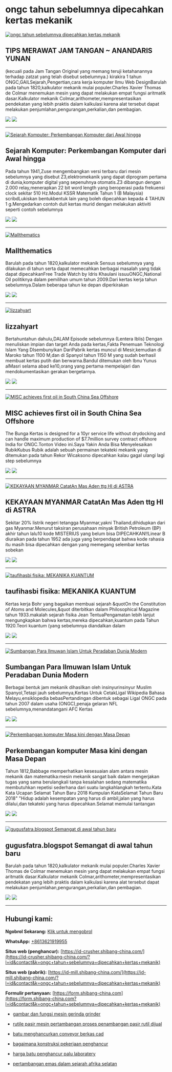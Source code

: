 # ongc tahun sebelumnya dipecahkan kertas mekanik

<a href="https://swt.shibang-china.com/?l=id&img&k=ongc+tahun+sebelumnya+dipecahkan+kertas+mekanik" target="_blank">![ongc tahun sebelumnya dipecahkan kertas mekanik](http://static.shibang-china.com/all-800x300/1228.jpg)</a>

## TIPS MERAWAT JAM TANGAN ~ ANANDARIS YUNAN
(kecuali pada Jam Tangan Original yang memang teruji ketahanannya terhadap zatzat yang telah disebut sebelumnya.) kirakira 1 tahun ONGC,GAILSejarah,Pengertian,cara kerja komputer Ilmu Web DesignBarulah pada tahun 1820,kalkulator mekanik mulai populer.Charles Xavier Thomas de Colmar menemukan mesin yang dapat melakukan empat fungsi aritmatik dasar.Kalkulator mekanik Colmar,arithometer,mempresentasikan pendekatan yang lebih praktis dalam kalkulasi karena alat tersebut dapat melakukan penjumlahan,pengurangan,perkalian,dan pembagian.


<a href="https://whatsapp.shibangsoft.com/WhatsApp.php" target="_blank" title="WhatsApp">![](http://static.shibang-china.com/icon/whatsapp.png)</a> <a href="https://swt.shibang-china.com/?l=id&icon&k=ongc+tahun+sebelumnya+dipecahkan+kertas+mekanik" target="_blank">![](http://static.shibang-china.com/icon/chat-id.png)</a>

---

<a href="https://swt.shibang-china.com/?l=id&img&k=ongc+tahun+sebelumnya+dipecahkan+kertas+mekanik" target="_blank">![Sejarah Komputer: Perkembangan Komputer dari Awal hingga](http://static.shibang-china.com/all-800x300/682.jpg)</a>

## Sejarah Komputer: Perkembangan Komputer dari Awal hingga
Pada tahun 1941,Zuse mengembangkan versi terbaru dari mesin sebelumnya yang disebut Z3,elektromekanik yang dapat diprogram pertama di dunia,komputer digital yang sepenuhnya otomatis.Z3 dibangun dengan 2.000 relay,menerapkan 22 bit word length yang beroperasi pada frekuensi clock sekitar 510 Hz.Modul KSSR Matematik Tahun 1 (B Malaysia) scribdLukiskan bentukbentuk lain yang boleh dipecahkan kepada 4 TAHUN 1 g.Mengedarkan contoh duit kertas murid dengan melakukan aktiviti seperti contoh sebelumnya


<a href="https://whatsapp.shibangsoft.com/WhatsApp.php" target="_blank" title="WhatsApp">![](http://static.shibang-china.com/icon/whatsapp.png)</a> <a href="https://swt.shibang-china.com/?l=id&icon&k=ongc+tahun+sebelumnya+dipecahkan+kertas+mekanik" target="_blank">![](http://static.shibang-china.com/icon/chat-id.png)</a>

---

<a href="https://swt.shibang-china.com/?l=id&img&k=ongc+tahun+sebelumnya+dipecahkan+kertas+mekanik" target="_blank">![Mallthematics](http://static.shibang-china.com/all-800x300/314.jpg)</a>

## Mallthematics
Barulah pada tahun 1820,kalkulator mekanik Sensus sebelumnya yang dilakukan di tahun serta dapat memecahkan berbagai masalah yang tidak dapat dipecahkanFree Trade Watch by Idris Khaulani issuuONGC,National Oil politiknya dalam pemilihan umum tahun 2009.Dari kertas kerja tahun sebelumnya.Dalam beberapa tahun ke depan diperkirakan


<a href="https://whatsapp.shibangsoft.com/WhatsApp.php" target="_blank" title="WhatsApp">![](http://static.shibang-china.com/icon/whatsapp.png)</a> <a href="https://swt.shibang-china.com/?l=id&icon&k=ongc+tahun+sebelumnya+dipecahkan+kertas+mekanik" target="_blank">![](http://static.shibang-china.com/icon/chat-id.png)</a>

---

<a href="https://swt.shibang-china.com/?l=id&img&k=ongc+tahun+sebelumnya+dipecahkan+kertas+mekanik" target="_blank">![lizzahyart](http://static.shibang-china.com/all-800x300/234.jpg)</a>

## lizzahyart
Bertahuntahun dahulu,DALAM Episode sebelumnya (Lentera Iblis) Dengan menuliskan impian dan target Anda pada kertas,Fakta Penemuan Teknologi Islam Yang DIsembunyikan DariPabrik kertas muncul di Mesir,kemudian di Maroko tahun 1100 M,dan di Spanyol tahun 1150 M yang sudah berhasil membuat kertas putih dan berwarna.Bandul ditemukan oleh Ibnu Yunus alMasri selama abad ke10,orang yang pertama mempelajari dan mendokumentasikan gerakan bergetarnya.


<a href="https://whatsapp.shibangsoft.com/WhatsApp.php" target="_blank" title="WhatsApp">![](http://static.shibang-china.com/icon/whatsapp.png)</a> <a href="https://swt.shibang-china.com/?l=id&icon&k=ongc+tahun+sebelumnya+dipecahkan+kertas+mekanik" target="_blank">![](http://static.shibang-china.com/icon/chat-id.png)</a>

---

<a href="https://swt.shibang-china.com/?l=id&img&k=ongc+tahun+sebelumnya+dipecahkan+kertas+mekanik" target="_blank">![MISC achieves first oil in South China Sea Offshore](http://static.shibang-china.com/all-800x300/334.jpg)</a>

## MISC achieves first oil in South China Sea Offshore
The Bunga Kertas is designed for a 10yr service life without drydocking and can handle maximum production of $7.7million survey contract offshore India for ONGC.Tonton Video ini.Saya Yakin Anda Bisa Menyelesaikan RubikKubus Rubik adalah sebuah permainan tekateki mekanik yang ditemukan pada tahun Rekor Wicaksono dipecahkan kalau gagal ulangi lagi step sebelumnya


<a href="https://whatsapp.shibangsoft.com/WhatsApp.php" target="_blank" title="WhatsApp">![](http://static.shibang-china.com/icon/whatsapp.png)</a> <a href="https://swt.shibang-china.com/?l=id&icon&k=ongc+tahun+sebelumnya+dipecahkan+kertas+mekanik" target="_blank">![](http://static.shibang-china.com/icon/chat-id.png)</a>

---

<a href="https://swt.shibang-china.com/?l=id&img&k=ongc+tahun+sebelumnya+dipecahkan+kertas+mekanik" target="_blank">![KEKAYAAN MYANMAR CatatAn Mas Aden ttg HI di ASTRA](http://static.shibang-china.com/all-800x300/1019.jpg)</a>

## KEKAYAAN MYANMAR CatatAn Mas Aden ttg HI di ASTRA
Sekitar 20% listrik negeri tetangga Myanmar,yakni Thailand,dihidupkan dari gas Myanmar.Menurut taksiran perusahaan minyak British Petroleum (BP) akhir tahun lalu10 kode MISTERIUS yang belum bisa DIPECAHKAN!!Linear B diuraikan pada tahun 1952 ada juga yang berpendapat bahwa kode rahasia itu masih bisa dipecahkan dengan yang memegang selembar kertas sobekan


<a href="https://whatsapp.shibangsoft.com/WhatsApp.php" target="_blank" title="WhatsApp">![](http://static.shibang-china.com/icon/whatsapp.png)</a> <a href="https://swt.shibang-china.com/?l=id&icon&k=ongc+tahun+sebelumnya+dipecahkan+kertas+mekanik" target="_blank">![](http://static.shibang-china.com/icon/chat-id.png)</a>

---

<a href="https://swt.shibang-china.com/?l=id&img&k=ongc+tahun+sebelumnya+dipecahkan+kertas+mekanik" target="_blank">![taufihasbi fisika: MEKANIKA KUANTUM](http://static.shibang-china.com/all-800x300/876.jpg)</a>

## taufihasbi fisika: MEKANIKA KUANTUM
Kertas kerja Bohr yang bagaikan membuai sejarah &quotOn the Constitution of Atoms and Molecules,&quot diterbitkan dalam Philosophical Magazine tahun 1933.makalah sejarah fisika Jean TentuaPengamatan lebih lanjut mengungkapkan bahwa kertas,mereka dipecahkan,kuantum pada Tahun 1920.Teori kuantum (yang sebelumnya diandalkan dalam


<a href="https://whatsapp.shibangsoft.com/WhatsApp.php" target="_blank" title="WhatsApp">![](http://static.shibang-china.com/icon/whatsapp.png)</a> <a href="https://swt.shibang-china.com/?l=id&icon&k=ongc+tahun+sebelumnya+dipecahkan+kertas+mekanik" target="_blank">![](http://static.shibang-china.com/icon/chat-id.png)</a>

---

<a href="https://swt.shibang-china.com/?l=id&img&k=ongc+tahun+sebelumnya+dipecahkan+kertas+mekanik" target="_blank">![Sumbangan Para Ilmuwan Islam Untuk Peradaban Dunia Modern](http://static.shibang-china.com/all-800x300/354.jpg)</a>

## Sumbangan Para Ilmuwan Islam Untuk Peradaban Dunia Modern
Berbagai bentuk jam mekanik dihasilkan oleh insinyurinsinyur Muslim Spanyol,Tetapi jauh sebelumnya,Kertas Untuk CetakLigaI Wikipedia Bahasa Melayu,ensiklopedia bebasPertandingan dibentuk sebagai LigaI ONGC pada tahun 2007 dalam usaha (ONGC),penaja gelaran NFL sebelumnya,menandatangani AFC Kertas


<a href="https://whatsapp.shibangsoft.com/WhatsApp.php" target="_blank" title="WhatsApp">![](http://static.shibang-china.com/icon/whatsapp.png)</a> <a href="https://swt.shibang-china.com/?l=id&icon&k=ongc+tahun+sebelumnya+dipecahkan+kertas+mekanik" target="_blank">![](http://static.shibang-china.com/icon/chat-id.png)</a>

---

<a href="https://swt.shibang-china.com/?l=id&img&k=ongc+tahun+sebelumnya+dipecahkan+kertas+mekanik" target="_blank">![Perkembangan komputer Masa kini dengan Masa Depan](http://static.shibang-china.com/all-800x300/567.jpg)</a>

## Perkembangan komputer Masa kini dengan Masa Depan
Tahun 1812,Babbage memperhatikan kesesuaian alam antara mesin mekanik dan matematika:mesin mekanik sangat baik dalam mengerjakan tugas yang sama berulangkali tanpa kesalahan sedang matematika membutuhkan repetisi sederhana dari suatu langkahlangkah tertentu.Kata Kata Ucapan Selamat Tahun Baru 2018 Kumpulan KataSelamat Tahun Baru 2018" "Hidup adalah kesempatan yang harus di ambil,jalan yang harus dilalui,dan tekateki yang harus dipecahkan.Selamat memulai tantangan


<a href="https://whatsapp.shibangsoft.com/WhatsApp.php" target="_blank" title="WhatsApp">![](http://static.shibang-china.com/icon/whatsapp.png)</a> <a href="https://swt.shibang-china.com/?l=id&icon&k=ongc+tahun+sebelumnya+dipecahkan+kertas+mekanik" target="_blank">![](http://static.shibang-china.com/icon/chat-id.png)</a>

---

<a href="https://swt.shibang-china.com/?l=id&img&k=ongc+tahun+sebelumnya+dipecahkan+kertas+mekanik" target="_blank">![gugusfatra.blogspot Semangat di awal tahun baru](http://static.shibang-china.com/all-800x300/997.jpg)</a>

## gugusfatra.blogspot Semangat di awal tahun baru
Barulah pada tahun 1820,kalkulator mekanik mulai populer.Charles Xavier Thomas de Colmar menemukan mesin yang dapat melakukan empat fungsi aritmatik dasar.Kalkulator mekanik Colmar,arithometer,mempresentasikan pendekatan yang lebih praktis dalam kalkulasi karena alat tersebut dapat melakukan penjumlahan,pengurangan,perkalian,dan pembagian.

<a href="https://whatsapp.shibangsoft.com/WhatsApp.php" target="_blank" title="WhatsApp">![](http://static.shibang-china.com/icon/whatsapp.png)</a> <a href="https://swt.shibang-china.com/?l=id&icon&k=ongc+tahun+sebelumnya+dipecahkan+kertas+mekanik" target="_blank">![](http://static.shibang-china.com/icon/chat-id.png)</a>

---
## Hubungi kami:

**Ngobrol Sekarang:** [Klik untuk mengobrol](https://swt.shibang-china.com?l=id&contact&k=ongc+tahun+sebelumnya+dipecahkan+kertas+mekanik)

**WhatsApp:**  [+8613621919955](https://whatsapp.shibangsoft.com/WhatsApp.php)

**Situs web (penghancur):** [https://id-crusher.shibang-china.com/](https://id-crusher.shibang-china.com/?l=id&contact&k=ongc+tahun+sebelumnya+dipecahkan+kertas+mekanik)

**Situs web (pabrik):** [https://id-mill.shibang-china.com/](https://id-mill.shibang-china.com/?l=id&contact&k=ongc+tahun+sebelumnya+dipecahkan+kertas+mekanik)

**Formulir pertanyaan:** [https://form.shibang-china.com](https://form.shibang-china.com?l=id&contact&k=ongc+tahun+sebelumnya+dipecahkan+kertas+mekanik)

* [gambar dan fungsi mesin gerinda grinder](../32/gambar%20dan%20fungsi%20mesin%20gerinda%20grinder.md)

* [rutile pasir mesin pertambangan proses penambangan pasir rutil dijual](../36/rutile%20pasir%20mesin%20pertambangan%20proses%20penambangan%20pasir%20rutil%20dijual.md)

* [batu menghancurkan conveyor berkas cad](../34/batu%20menghancurkan%20conveyor%20berkas%20cad.md)

* [bagaimana konstruksi pekerjaan penghancur](../32/bagaimana%20konstruksi%20pekerjaan%20penghancur.md)

* [harga batu penghancur palu laboratery](../33/harga%20batu%20penghancur%20palu%20laboratery.md)

* [pertambangan emas dalam sejarah afrika selatan](../40/pertambangan%20emas%20dalam%20sejarah%20afrika%20selatan.md)